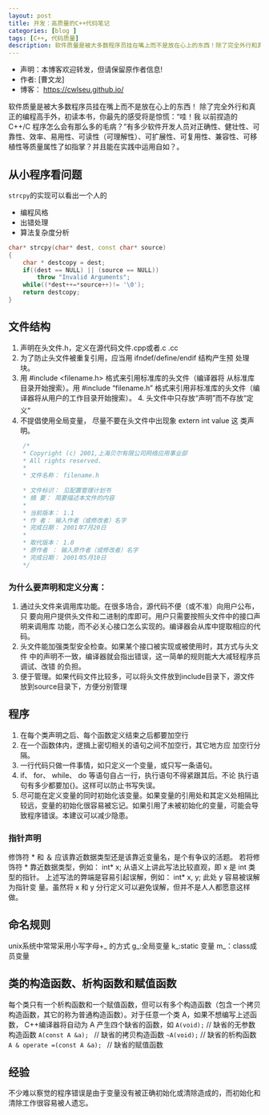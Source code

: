 ```yaml
---
layout: post
title: 开发：高质量的C++代码笔记
categories: [blog ]
tags: [C++, 代码质量]
description: 软件质量是被大多数程序员挂在嘴上而不是放在心上的东西！除了完全外行和真正的编程高手外，初读本书，你最先的感受将是惊慌：“哇！我以前捏造的 C++/C 程序怎么会有那么多的毛病？”有多少软件开发人员对正确性、健壮性、可靠性、效率、易用性、可读性（可理解性）、可扩展性、可复用性、兼容性、可移植性等质量属性了如指掌？并且能在实践中运用自如？。
--- 
```


- 声明：本博客欢迎转发，但请保留原作者信息!
- 作者: [曹文龙]
- 博客： <https://cwlseu.github.io/>

软件质量是被大多数程序员挂在嘴上而不是放在心上的东西！
除了完全外行和真正的编程高手外，初读本书，你最先的感受将是惊慌：“哇！我
以前捏造的 C++/C 程序怎么会有那么多的毛病？”有多少软件开发人员对正确性、健壮性、可靠性、效率、易用性、可读性（可理解性）、可扩展性、可复用性、兼容性、可移植性等质量属性了如指掌？并且能在实践中运用自如？。

## 从小程序看问题

`strcpy`的实现可以看出一个人的
* 编程风格
* 出错处理
* 算法复杂度分析

```cpp
char* strcpy(char* dest, const char* source)
{
    char * destcopy = dest;
    if((dest == NULL) || (source == NULL))
        throw "Invalid Arguments";
    while((*dest++=*source++)!= '\0');
    return destcopy;
}
```

## 文件结构
1. 声明在头文件.h，定义在源代码文件.cpp或者.c .cc
2. 为了防止头文件被重复引用，应当用 ifndef/define/endif 结构产生预
处理块。
3. 用 #include <filename.h> 格式来引用标准库的头文件（编译器将
从标准库目录开始搜索）。用 #include “filename.h” 格式来引用非标准库的头文件（编译器将从用户的工作目录开始搜索）。
4. 头文件中只存放“声明”而不存放“定义”
5. 不提倡使用全局变量， 尽量不要在头文件中出现象 extern int value 这
类声明。

```cpp
    /*
    * Copyright (c) 2001,上海贝尔有限公司网络应用事业部
    * All rights reserved.
    *
    * 文件名称： filename.h
    
    * 文件标识： 见配置管理计划书
    * 摘 要： 简要描述本文件的内容
    *
    * 当前版本： 1.1
    * 作 者： 输入作者（或修改者）名字
    * 完成日期： 2001年7月20日
    *
    * 取代版本： 1.0
    * 原作者 ： 输入原作者（或修改者）名字
    * 完成日期： 2001年5月10日
    */
```

### 为什么要声明和定义分离：

1. 通过头文件来调用库功能。在很多场合，源代码不便（或不准）向用户公布，只
要向用户提供头文件和二进制的库即可。用户只需要按照头文件中的接口声明来调用库
功能，而不必关心接口怎么实现的。编译器会从库中提取相应的代码。
2. 头文件能加强类型安全检查。如果某个接口被实现或被使用时，其方式与头文件
中的声明不一致，编译器就会指出错误，这一简单的规则能大大减轻程序员调试、改错
的负担。
3. 便于管理。如果代码文件比较多，可以将头文件放到include目录下，源文件放到source目录下，方便分别管理

## 程序

1. 在每个类声明之后、每个函数定义结束之后都要加空行
2. 在一个函数体内，逻揖上密切相关的语句之间不加空行，其它地方应
加空行分隔。
3. 一行代码只做一件事情，如只定义一个变量，或只写一条语句。
4. if、 for、 while、 do 等语句自占一行，执行语句不得紧跟其后。不论
执行语句有多少都要加{}。这样可以防止书写失误。
5. 尽可能在定义变量的同时初始化该变量。如果变量的引用处和其定义处相隔比较远，变量的初始化很容易被忘记。如果引用了未被初始化的变量，可能会导致程序错误。本建议可以减少隐患。

### 指针声明

修饰符 * 和 ＆ 应该靠近数据类型还是该靠近变量名，是个有争议的活题。
若将修饰符 * 靠近数据类型，例如： int* x; 从语义上讲此写法比较直观，即 x
是 int 类型的指针。
上述写法的弊端是容易引起误解，例如： int* x, y; 此处 y 容易被误解为指针变
量。虽然将 x 和 y 分行定义可以避免误解，但并不是人人都愿意这样做。

## 命名规则

unix系统中常常采用小写字母+_ 的方式
g_:全局变量
k_:static 变量
m_：class成员变量


## 类的构造函数、析构函数和赋值函数

每个类只有一个析构函数和一个赋值函数，但可以有多个构造函数（包含一个拷贝
构造函数，其它的称为普通构造函数）。对于任意一个类 A，如果不想编写上述函数，
C++编译器将自动为 A 产生四个缺省的函数，如
`A(void);`              // 缺省的无参数构造函数
`A(const A &a); `       // 缺省的拷贝构造函数
`~A(void);`             // 缺省的析构函数
`A & operate =(const A &a); `   // 缺省的赋值函数


## 经验

不少难以察觉的程序错误是由于变量没有被正确初始化或清除造成的，而初始化和清除工作很容易被人遗忘。